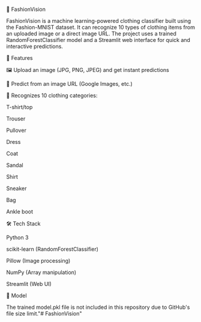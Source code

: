 👕 FashionVision

FashionVision is a machine learning-powered clothing classifier built using the Fashion-MNIST dataset.
It can recognize 10 types of clothing items from an uploaded image or a direct image URL.
The project uses a trained RandomForestClassifier model and a Streamlit web interface for quick and interactive predictions.

🚀 Features

🖼 Upload an image (JPG, PNG, JPEG) and get instant predictions

🔗 Predict from an image URL (Google Images, etc.)

🎯 Recognizes 10 clothing categories:

T-shirt/top

Trouser

Pullover

Dress

Coat

Sandal

Shirt

Sneaker

Bag

Ankle boot


🛠 Tech Stack

Python 3

scikit-learn (RandomForestClassifier)

Pillow (Image processing)

NumPy (Array manipulation)

Streamlit (Web UI)

📂 Model

The trained model.pkl file is not included in this repository due to GitHub's file size limit."# FashionVision" 
